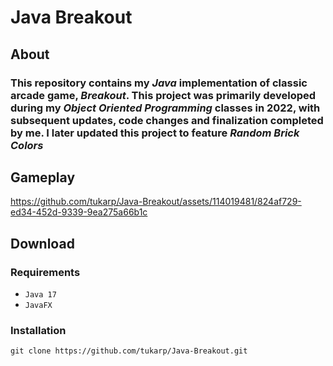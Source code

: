 # Java Breakout

## About

### This repository contains my *Java* implementation of classic arcade game, *Breakout*. This project was primarily developed during my *Object Oriented Programming* classes in 2022, with subsequent updates, code changes and finalization completed by me. I later updated this project to feature *Random Brick Colors*

## Gameplay

https://github.com/tukarp/Java-Breakout/assets/114019481/824af729-ed34-452d-9339-9ea275a66b1c

## Download

### Requirements

- ```Java 17```
- ```JavaFX```

### Installation

```
git clone https://github.com/tukarp/Java-Breakout.git
```
